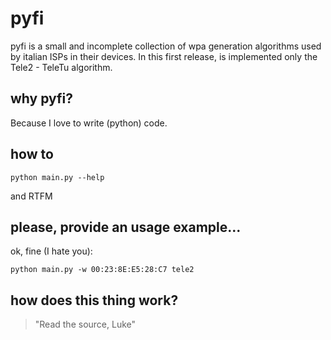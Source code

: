 pyfi
====

pyfi is a small and incomplete collection of wpa generation algorithms used by italian ISPs in their devices.
In this first release, is implemented only the Tele2 - TeleTu algorithm.

why pyfi?
-------

Because I love to write (python) code.

how to
------

    python main.py --help

and RTFM

please, provide an usage example...
-----------

ok, fine (I hate you):

    python main.py -w 00:23:8E:E5:28:C7 tele2

how does this thing work?
----------

> "Read the source, Luke"